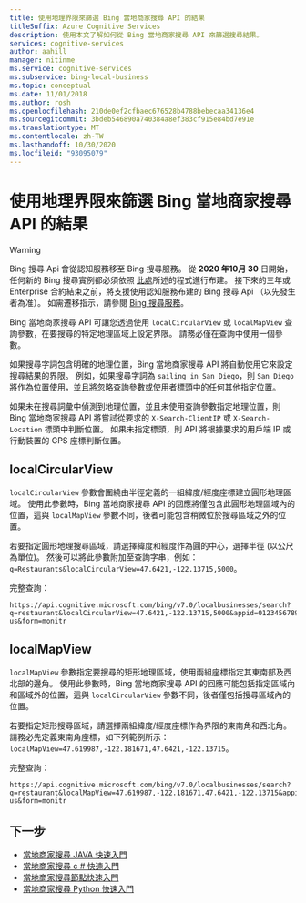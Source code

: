 ```yaml
---
title: 使用地理界限來篩選 Bing 當地商家搜尋 API 的結果
titleSuffix: Azure Cognitive Services
description: 使用本文了解如何從 Bing 當地商家搜尋 API 來篩選搜尋結果。
services: cognitive-services
author: aahill
manager: nitinme
ms.service: cognitive-services
ms.subservice: bing-local-business
ms.topic: conceptual
ms.date: 11/01/2018
ms.author: rosh
ms.openlocfilehash: 210de0ef2cfbaec676528b4788bebecaa34136e4
ms.sourcegitcommit: 3bdeb546890a740384a8ef383cf915e84bd7e91e
ms.translationtype: MT
ms.contentlocale: zh-TW
ms.lasthandoff: 10/30/2020
ms.locfileid: "93095079"
---
```

# <a name="use-geographic-boundaries-to-filter-results-from-the-bing-local-business-search-api"></a>使用地理界限來篩選 Bing 當地商家搜尋 API 的結果

> [!WARNING]
> Bing 搜尋 Api 會從認知服務移至 Bing 搜尋服務。 從 **2020 年10月 30** 日開始，任何新的 Bing 搜尋實例都必須依照 [此處](https://aka.ms/cogsvcs/bingmove)所述的程式進行布建。
> 接下來的三年或 Enterprise 合約結束之前，將支援使用認知服務布建的 Bing 搜尋 Api （以先發生者為准）。
> 如需遷移指示，請參閱 [Bing 搜尋服務](https://aka.ms/cogsvcs/bingmigration)。

Bing 當地商家搜尋 API 可讓您透過使用 `localCircularView` 或 `localMapView` 查詢參數，在要搜尋的特定地理區域上設定界限。 請務必僅在查詢中使用一個參數。 

如果搜尋字詞包含明確的地理位置，Bing 當地商家搜尋 API 將自動使用它來設定搜尋結果的界限。 例如，如果搜尋字詞為 `sailing in San Diego`，則 `San Diego` 將作為位置使用，並且將忽略查詢參數或使用者標頭中的任何其他指定位置。 

如果未在搜尋詞彙中偵測到地理位置，並且未使用查詢參數指定地理位置，則 Bing 當地商家搜尋 API 將嘗試從要求的 `X-Search-ClientIP` 或 `X-Search-Location` 標頭中判斷位置。 如果未指定標頭，則 API 將根據要求的用戶端 IP 或行動裝置的 GPS 座標判斷位置。

## <a name="localcircularview"></a>localCircularView

`localCircularView` 參數會圍繞由半徑定義的一組緯度/經度座標建立圓形地理區域。 使用此參數時，Bing 當地商家搜尋 API 的回應將僅包含此圓形地理區域內的位置，這與 `localMapView` 參數不同，後者可能包含稍微位於搜尋區域之外的位置。

若要指定圓形地理搜尋區域，請選擇緯度和經度作為圓的中心，選擇半徑 (以公尺為單位)。 然後可以將此參數附加至查詢字串，例如：`q=Restaurants&localCircularView=47.6421,-122.13715,5000`。

完整查詢：

```
https://api.cognitive.microsoft.com/bing/v7.0/localbusinesses/search?q=restaurant&localCircularView=47.6421,-122.13715,5000&appid=0123456789ABCDEF&mkt=en-us&form=monitr
```

## <a name="localmapview"></a>localMapView

`localMapView` 參數指定要搜尋的矩形地理區域，使用兩組座標指定其東南部及西北部的邊角。 使用此參數時，Bing 當地商家搜尋 API 的回應可能包括指定區域內和區域外的位置，這與 `localCircularView` 參數不同，後者僅包括搜尋區域內的位置。

若要指定矩形搜尋區域，請選擇兩組緯度/經度座標作為界限的東南角和西北角。 請務必先定義東南角座標，如下列範例所示：`localMapView=47.619987,-122.181671,47.6421,-122.13715`。

完整查詢：

```
https://api.cognitive.microsoft.com/bing/v7.0/localbusinesses/search?q=restaurant&localMapView=47.619987,-122.181671,47.6421,-122.13715&appid=0123456789ABCDEF&mkt=en-us&form=monitr
```

## <a name="next-steps"></a>下一步
- [當地商家搜尋 JAVA 快速入門](quickstarts/local-search-java-quickstart.md)
- [當地商家搜尋 c # 快速入門](quickstarts/local-quickstart.md)
- [當地商家搜尋節點快速入門](quickstarts/local-search-node-quickstart.md)
- [當地商家搜尋 Python 快速入門](quickstarts/local-search-python-quickstart.md)
